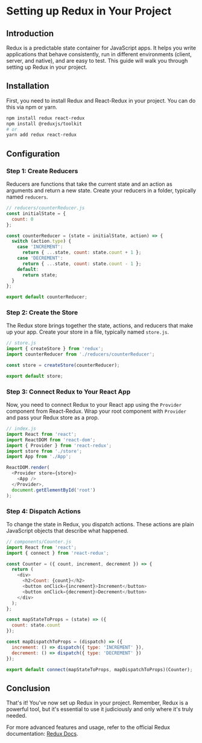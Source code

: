 # Setting up Redux in Your Project

## Introduction

Redux is a predictable state container for JavaScript apps. It helps you write applications that behave consistently, run in different environments (client, server, and native), and are easy to test. This guide will walk you through setting up Redux in your project.

## Installation

First, you need to install Redux and React-Redux in your project. You can do this via npm or yarn.

```bash
npm install redux react-redux
npm install @reduxjs/toolkit
# or
yarn add redux react-redux
```

## Configuration

### Step 1: Create Reducers

Reducers are functions that take the current state and an action as arguments and return a new state. Create your reducers in a folder, typically named `reducers`.

```javascript
// reducers/counterReducer.js
const initialState = {
  count: 0
};

const counterReducer = (state = initialState, action) => {
  switch (action.type) {
    case 'INCREMENT':
      return { ...state, count: state.count + 1 };
    case 'DECREMENT':
      return { ...state, count: state.count - 1 };
    default:
      return state;
  }
};

export default counterReducer;
```

### Step 2: Create the Store

The Redux store brings together the state, actions, and reducers that make up your app. Create your store in a file, typically named `store.js`.

```javascript
// store.js
import { createStore } from 'redux';
import counterReducer from './reducers/counterReducer';

const store = createStore(counterReducer);

export default store;
```

### Step 3: Connect Redux to Your React App

Now, you need to connect Redux to your React app using the `Provider` component from React-Redux. Wrap your root component with `Provider` and pass your Redux store as a prop.

```javascript
// index.js
import React from 'react';
import ReactDOM from 'react-dom';
import { Provider } from 'react-redux';
import store from './store';
import App from './App';

ReactDOM.render(
  <Provider store={store}>
    <App />
  </Provider>,
  document.getElementById('root')
);
```

### Step 4: Dispatch Actions

To change the state in Redux, you dispatch actions. These actions are plain JavaScript objects that describe what happened.

```javascript
// components/Counter.js
import React from 'react';
import { connect } from 'react-redux';

const Counter = ({ count, increment, decrement }) => {
  return (
    <div>
      <h2>Count: {count}</h2>
      <button onClick={increment}>Increment</button>
      <button onClick={decrement}>Decrement</button>
    </div>
  );
};

const mapStateToProps = (state) => ({
  count: state.count
});

const mapDispatchToProps = (dispatch) => ({
  increment: () => dispatch({ type: 'INCREMENT' }),
  decrement: () => dispatch({ type: 'DECREMENT' })
});

export default connect(mapStateToProps, mapDispatchToProps)(Counter);
```

## Conclusion

That's it! You've now set up Redux in your project. Remember, Redux is a powerful tool, but it's essential to use it judiciously and only where it's truly needed.

For more advanced features and usage, refer to the official Redux documentation: [Redux Docs](https://redux.js.org/).
